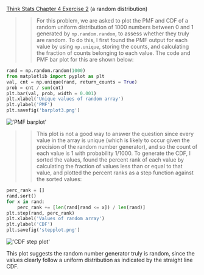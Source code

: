 [Think Stats Chapter 4 Exercise 2](http://greenteapress.com/thinkstats2/html/thinkstats2005.html#toc41) (a random distribution)

>> For this problem, we are asked to plot the PMF and CDF of a random uniform distribution of 1000 numbers between 0 and 1 generated by `np.random.random`, to assess whether they truly are random. To do this, I first found the PMF output for each value by using `np.unique`, storing the counts, and calculating the fraction of counts belonging to each value. The code and PMF bar plot for this are shown below:

```python
rand = np.random.random(1000)
from matplotlib import pyplot as plt
val, cnt = np.unique(rand, return_counts = True)
prob = cnt / sum(cnt)
plt.bar(val, prob, width = 0.001)
plt.xlabel('Unique values of random array')
plt.ylabel('PMF')
plt.savefig('barplot3.png')
```

!['PMF barplot'](/Users/pilhardt/Documents/Metis/dsp/lessons/statistics/barplot3.png)

> > This plot is not a good way to answer the question since every value in the array is unique (which is likely to occur given the precision of the random number generator), and so the count of each value is 1 with probability 1/1000. To generate the CDF, I sorted the values, found the percent rank of each value by calculating the fraction of values less than or equal to that value, and plotted the percent ranks as a step function against the sorted values:

```python
perc_rank = []
rand.sort()
for x in rand:
    perc_rank += [len(rand[rand <= x]) / len(rand)]
plt.step(rand, perc_rank)
plt.xlabel('Values of random array')
plt.ylabel('CDF')
plt.savefig('stepplot.png')
```

!['CDF step plot'](/Users/pilhardt/Documents/Metis/dsp/lessons/statistics/stepplot.png)

This plot suggests the random number generator truly is random, since the values clearly follow a uniform distribution as indicated by the straight line CDF. 